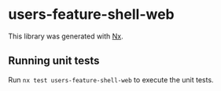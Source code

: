 # users-feature-shell-web

This library was generated with [Nx](https://nx.dev).

## Running unit tests

Run `nx test users-feature-shell-web` to execute the unit tests.
